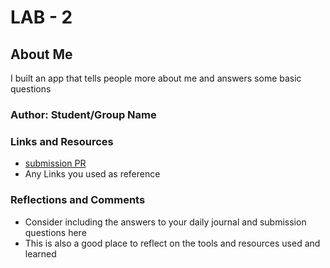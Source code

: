 # LAB - 2

## About Me

I built an app that tells people more about me and answers some basic questions

### Author: Student/Group Name

### Links and Resources

* [submission PR](http://xyz.com)
* Any Links you used as reference

### Reflections and Comments

* Consider including the answers to your daily journal and submission questions here
* This is also a good place to reflect on the tools and resources used and learned